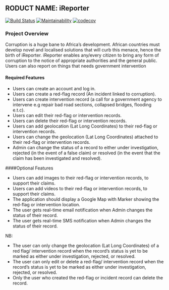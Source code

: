 ## RODUCT NAME: iReporter

[![Build Status](https://travis-ci.org/ogol254/Ireporteraapp.svg?branch=develop)](https://travis-ci.org/ogol254/Ireporteraapp)   [![Maintainability](https://api.codeclimate.com/v1/badges/73c9a88f5c551f8f8560/maintainability)](https://codeclimate.com/github/ogol254/Ireporteraapp/maintainability)   [![codecov](https://codecov.io/gh/ogol254/Ireporteraapp/branch/develop/graph/badge.svg)](https://codecov.io/gh/ogol254/Ireporteraapp)

### Project Overview


Corruption is a huge bane to Africa’s development. African countries must develop novel and localised solutions that will curb this menace, hence the birth of iReporter. iReporter enables any/every citizen to bring any form of corruption to the notice of appropriate authorities and the general public. Users can also report on things that needs government intervention


#### Required Features


* Users can create an account and log in.
* Users can create a red-flag record (An incident linked to corruption).
* Users can create intervention record (a call for a government agency to intervene e.g repair bad road sections, collapsed bridges, flooding e.t.c).
* Users can edit their red-flag or intervention records.
* Users can delete their red-flag or intervention records.
* Users can add geolocation (Lat Long Coordinates) to their red-flag or intervention records.
* Users can change the geolocation (Lat Long Coordinates) attached to their red-flag or intervention records.
* Admin can change the status of a record to either under investigation, rejected (in the event of a false claim) or resolved (in the event that the claim has been investigated and resolved).


####Optional Features


* Users can add images to their red-flag or intervention records, to support their claims.
* Users can add videos to their red-flag or intervention records, to support their claims.
* The application should display a Google Map with Marker showing the red-flag or intervention location.
* The user gets real-time email notification when Admin changes the status of their record.
* The user gets real-time SMS notification when Admin changes the status of their record.

NB:
* The user can only change the geolocation (Lat Long Coordinates) of a red flag/ intervention record when the record’s status is yet to be marked as either under investigation, rejected, or resolved.
* The user can only edit or delete a red-flag/ intervention record when the record’s status is yet to be marked as either under investigation, rejected, or resolved.
* Only the user who created the red-flag or incident record can delete the record.
